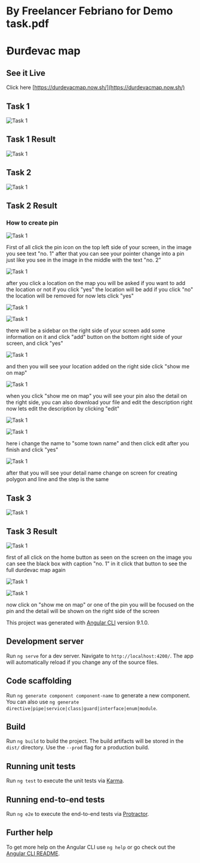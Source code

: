 # By Freelancer Febriano for Demo task.pdf 
# Đurđevac map

## See it Live

Click here [https://durdevacmap.now.sh/](https://durdevacmap.now.sh/)

## Task 1

![Task 1](readme-src/1.png)

## Task 1 Result

![Task 1](readme-src/2.png)

## Task 2

![Task 1](readme-src/3.png)

## Task 2 Result

### How to create pin

![Task 1](readme-src/4.png)

First of all click the pin icon on the top left side of your screen, in the image you see text "no. 1" after that you can see your pointer change into a pin just like you see in the image in the middle with the text "no. 2"

![Task 1](readme-src/5.png)

after you click a location on the map you will be asked if you want to add the location or not if you click "yes" the location will be add if you click "no" the location will be removed for now lets click "yes"

![Task 1](readme-src/6.png)

![Task 1](readme-src/7.png)

there will be a sidebar on the right side of your screen add some information on it and click "add" button on the bottom right side of your screen, and click "yes"

![Task 1](readme-src/8.png)

and then you will see your location added on the right side click "show me on map"

![Task 1](readme-src/9.png)

when you click "show me on map" you will see your pin also the detail on the right side, you can also download your file and edit the description right now lets edit the description by clicking "edit"

![Task 1](readme-src/10.png)

![Task 1](readme-src/11.png)

here i change the name to "some town name" and then click edit after you finish and click "yes"

![Task 1](readme-src/12.png)

after that you will see your detail name change on screen for creating polygon and line and the step is the same

## Task 3

![Task 1](readme-src/13.png)

## Task 3 Result

![Task 1](readme-src/14.png)

first of all click on the home button as seen on the screen on the image you can see the black box with caption "no. 1" in it click that button to see the full durdevac map again

![Task 1](readme-src/15.png)

![Task 1](readme-src/16.png)

now click on "show me on map" or one of the pin you will be focused on the pin and the detail will be shown on the right side of the screen

This project was generated with [Angular CLI](https://github.com/angular/angular-cli) version 9.1.0.

## Development server

Run `ng serve` for a dev server. Navigate to `http://localhost:4200/`. The app will automatically reload if you change any of the source files.

## Code scaffolding

Run `ng generate component component-name` to generate a new component. You can also use `ng generate directive|pipe|service|class|guard|interface|enum|module`.

## Build

Run `ng build` to build the project. The build artifacts will be stored in the `dist/` directory. Use the `--prod` flag for a production build.

## Running unit tests

Run `ng test` to execute the unit tests via [Karma](https://karma-runner.github.io).

## Running end-to-end tests

Run `ng e2e` to execute the end-to-end tests via [Protractor](http://www.protractortest.org/).

## Further help

To get more help on the Angular CLI use `ng help` or go check out the [Angular CLI README](https://github.com/angular/angular-cli/blob/master/README.md).

